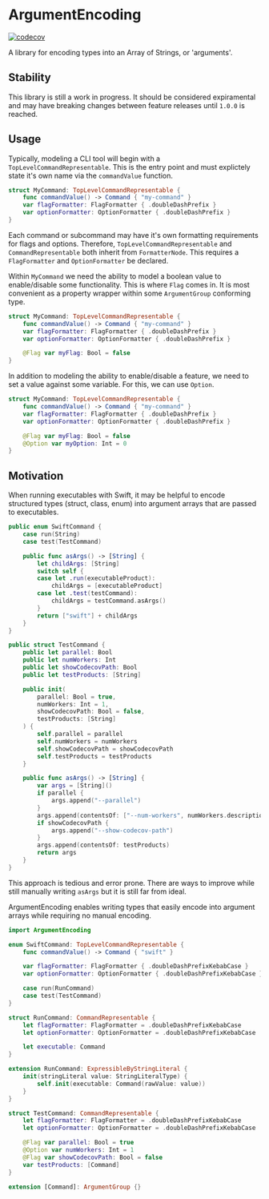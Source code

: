 # ArgumentEncoding

[![codecov](https://codecov.io/gh/MFB-Technologies-Inc/swift-argument-encoding/branch/main/graph/badge.svg?token=UU95IDUXAX)](https://codecov.io/gh/MFB-Technologies-Inc/swift-argument-encoding)

A library for encoding types into an Array of Strings, or 'arguments'.

## Stability

This library is still a work in progress. It should be considered expiramental and may have breaking changes between feature releases until `1.0.0` is reached.

## Usage

Typically, modeling a CLI tool will begin with a `TopLevelCommandRepresentable`. This is the entry point and must explictely state it's own name via the `commandValue` function.

```swift
struct MyCommand: TopLevelCommandRepresentable {
    func commandValue() -> Command { "my-command" }
    var flagFormatter: FlagFormatter { .doubleDashPrefix }
    var optionFormatter: OptionFormatter { .doubleDashPrefix }
}
```

Each command or subcommand may have it's own formatting requirements for flags and options. Therefore, `TopLevelCommandRepresentable` and `CommandRepresentable` both inherit from `FormatterNode`. This requires a `FlagFormatter` and `OptionFormatter` be declared.

Within `MyCommand` we need the ability to model a boolean value to enable/disable some functionality. This is where `Flag` comes in. It is most convenient as a property wrapper within some `ArgumentGroup` conforming type.

```swift
struct MyCommand: TopLevelCommandRepresentable {
    func commandValue() -> Command { "my-command" }
    var flagFormatter: FlagFormatter { .doubleDashPrefix }
    var optionFormatter: OptionFormatter { .doubleDashPrefix }

    @Flag var myFlag: Bool = false
}
```

In addition to modeling the ability to enable/disable a feature, we need to set a value against some variable. For this, we can use `Option`.

```swift
struct MyCommand: TopLevelCommandRepresentable {
    func commandValue() -> Command { "my-command" }
    var flagFormatter: FlagFormatter { .doubleDashPrefix }
    var optionFormatter: OptionFormatter { .doubleDashPrefix }

    @Flag var myFlag: Bool = false
    @Option var myOption: Int = 0
}
```

## Motivation

When running executables with Swift, it may be helpful to encode structured types (struct, class, enum) into argument arrays that are passed to executables.

```swift
public enum SwiftCommand {
    case run(String)
    case test(TestCommand)

    public func asArgs() -> [String] {
        let childArgs: [String]
        switch self {
        case let .run(executableProduct):
            childArgs = [executableProduct]
        case let .test(testCommand):
            childArgs = testCommand.asArgs()
        }
        return ["swift"] + childArgs
    }
}

public struct TestCommand {
    public let parallel: Bool
    public let numWorkers: Int
    public let showCodecovPath: Bool
    public let testProducts: [String]

    public init(
        parallel: Bool = true,
        numWorkers: Int = 1,
        showCodecovPath: Bool = false,
        testProducts: [String]
    ) {
        self.parallel = parallel
        self.numWorkers = numWorkers
        self.showCodecovPath = showCodecovPath
        self.testProducts = testProducts
    }

    public func asArgs() -> [String] {
        var args = [String]()
        if parallel {
            args.append("--parallel")
        }
        args.append(contentsOf: ["--num-workers", numWorkers.description])
        if showCodecovPath {
            args.append("--show-codecov-path")
        }
        args.append(contentsOf: testProducts)
        return args
    }
}
```

This approach is tedious and error prone. There are ways to improve while still manually writing `asArgs` but it is still far from ideal.

ArgumentEncoding enables writing types that easily encode into argument arrays while requiring no manual encoding.

```swift
import ArgumentEncoding

enum SwiftCommand: TopLevelCommandRepresentable {
    func commandValue() -> Command { "swift" }

    var flagFormatter: FlagFormatter { .doubleDashPrefixKebabCase }
    var optionFormatter: OptionFormatter { .doubleDashPrefixKebabCase }

    case run(RunCommand)
    case test(TestCommand)
}

struct RunCommand: CommandRepresentable {
    let flagFormatter: FlagFormatter = .doubleDashPrefixKebabCase
    let optionFormatter: OptionFormatter = .doubleDashPrefixKebabCase

    let executable: Command
}

extension RunCommand: ExpressibleByStringLiteral {
    init(stringLiteral value: StringLiteralType) {
        self.init(executable: Command(rawValue: value))
    }
}

struct TestCommand: CommandRepresentable {
    let flagFormatter: FlagFormatter = .doubleDashPrefixKebabCase
    let optionFormatter: OptionFormatter = .doubleDashPrefixKebabCase

    @Flag var parallel: Bool = true
    @Option var numWorkers: Int = 1
    @Flag var showCodecovPath: Bool = false
    var testProducts: [Command]
}

extension [Command]: ArgumentGroup {}
```